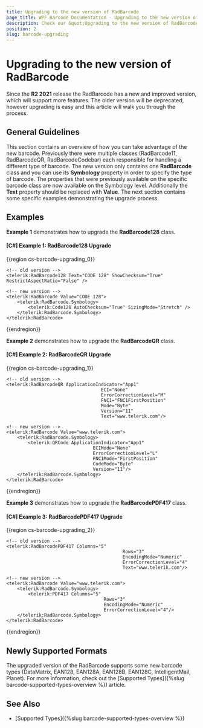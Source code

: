 ```yaml
---
title: Upgrading to the new version of RadBarcode
page_title: WPF Barcode Documentation - Upgrading to the new version of RadBarcode
description: Check our &quot;Upgrading to the new version of RadBarcode&quot; documentation article for Telerik Barcode for WPF control.
position: 2
slug: barcode-upgrading
---
```


# Upgrading to the new version of RadBarcode

Since the __R2 2021__ release the RadBarcode has a new and improved version, which will support more features. The older version will be deprecated, however upgrading is easy and this article will walk you through the process. 

## General Guidelines

This section contains an overview of how you can take advantage of the new barcode. Previously there were multiple classes (RadBarcode11, RadBarcodeQR, RadBarcodeCodebar) each responsible for handling a different type of barcode. The new version only contains one __RadBarcode__ class and you can use its __Symbology__ property in order to specify the type of barcode. The properties that were previously available on the specific barcode class are now available on the Symbology level. Additionally the __Text__ property should be replaced with __Value__. The next section contains some specific examples demonstrating the upgrade process.

## Examples 

__Example 1__ demonstrates how to upgrade the __RadBarcode128__ class.

#### __[C#] Example 1: RadBarcode128 Upgrade__  
{{region cs-barcode-upgrading_0}}

    <!-- old version -->
	<telerik:RadBarcode128 Text="CODE 128" ShowChecksum="True" RestrictAspectRatio="False" />

    <!-- new version -->
    <telerik:RadBarcode Value="CODE 128">
        <telerik:RadBarcode.Symbology>
            <telerik:Code128 AutoChecksum="True" SizingMode="Stretch" />
        </telerik:RadBarcode.Symbology>
    </telerik:RadBarcode>
{{endregion}}

__Example 2__ demonstrates how to upgrade the __RadBarcodeQR__ class.

#### __[C#] Example 2: RadBarcodeQR Upgrade__  
{{region cs-barcode-upgrading_1}}

    <!-- old version -->
	<telerik:RadBarcodeQR ApplicationIndicator="App1"
                                       ECI="None"
                                       ErrorCorrectionLevel="M"
                                       FNC1="FNC1FirstPosition"
                                       Mode="Byte"
                                       Version="11"
                                       Text="www.telerik.com"/>

    <!-- new version -->
    <telerik:RadBarcode Value="www.telerik.com">
        <telerik:RadBarcode.Symbology>
            <telerik:QRCode ApplicationIndicator="App1"
                                    ECIMode="None"
                                    ErrorCorrectionLevel="L"
                                    FNC1Mode="FirstPosition"
                                    CodeMode="Byte"
                                    Version="11"/>
        </telerik:RadBarcode.Symbology>
    </telerik:RadBarcode>
{{endregion}}

__Example 3__ demonstrates how to upgrade the __RadBarcodePDF417__ class.

#### __[C#] Example 3: RadBarcodePDF417 Upgrade__  
{{region cs-barcode-upgrading_2}}

    <!-- old version -->
	<telerik:RadBarcodePDF417 Columns="5"
                                               Rows="3"
                                               EncodingMode="Numeric"
                                               ErrorCorrectionLevel="4"
                                               Text="www.telerik.com"/>

    <!-- new version -->
    <telerik:RadBarcode Value="www.telerik.com">
        <telerik:RadBarcode.Symbology>
            <telerik:PDF417 Columns="5"
                                        Rows="3"
                                        EncodingMode="Numeric"
                                        ErrorCorrectionLevel="4"/>
        </telerik:RadBarcode.Symbology>
    </telerik:RadBarcode>
{{endregion}}

## Newly Supported Formats

The upgraded version of the RadBarcode supports some new barcode types (DataMatrix, EAN128, EAN128A, EAN128B, EAN128C, IntelligentMail, Planet). For more information, check out the [Supported Types]({%slug barcode-supported-types-overview %}) article. 

## See Also

- [Supported Types]({%slug barcode-supported-types-overview %})
